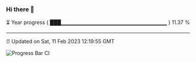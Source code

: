 ### Hi there 👋

⏳ Year progress { ███▁▁▁▁▁▁▁▁▁▁▁▁▁▁▁▁▁▁▁▁▁▁▁▁▁▁▁ } 11.37 %

---

⏰ Updated on Sat, 11 Feb 2023 12:19:55 GMT

![Progress Bar CI](https://github.com/liununu/liununu/workflows/Progress%20Bar%20CI/badge.svg)
